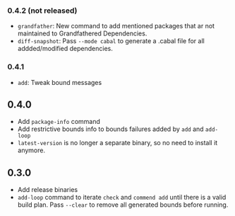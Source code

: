 ### 0.4.2 (not released)
* `grandfather`: New command to add mentioned packages that ar not maintained to Grandfathered Dependencies.
* `diff-snapshot`: Pass `--mode cabal` to generate a .cabal file for all addded/modified dependencies.

### 0.4.1
* `add`: Tweak bound messages

## 0.4.0
* Add `package-info` command
* Add restrictive bounds info to bounds failures added by `add` and `add-loop`
* `latest-version` is no longer a separate binary, so no need to install it anymore.

## 0.3.0

* Add release binaries
* `add-loop` command to iterate `check` and `commend add` until there
  is a valid build plan. Pass `--clear` to remove all generated bounds
  before running.
